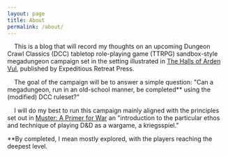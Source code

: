 ```yaml
---
layout: page
title: About
permalink: /about/
---
```


&nbsp;&nbsp;&nbsp;&nbsp;This is a blog that will record my thoughts on an upcoming Dungeon Crawl Classics (DCC) 
tabletop role-playing game (TTRPG) sandbox-style megadungeon campaign set in the setting 
illustrated in [The Halls of Arden Vul](https://ardenvul.com/), published by Expeditious 
Retreat Press.

&nbsp;&nbsp;&nbsp;&nbsp;The goal of the campaign will be to answer a simple question: "Can a megadungeon, run in an old-school manner, be completed** using the (modified) DCC ruleset?"

&nbsp;&nbsp;&nbsp;&nbsp;I will do my best to run this campaign mainly aligned with the principles set out in [Muster: A Primer for War](https://www.indiegogo.com/projects/muster-an-old-school-primer#/) an "introduction to the particular ethos and technique of playing D&D as a wargame, a kriegsspiel."

**By completed, I mean mostly explored, with the players reaching the deepest level.